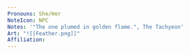 ```yaml
---
Pronouns: She/Her
NoteIcon: NPC
Notes: '"The one plumed in golden flame.", The Tachyeon'
Art: "![[Feather.png]]"
Affiliation: 
---
```

